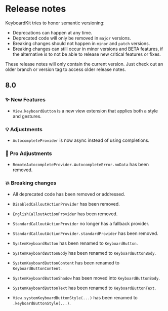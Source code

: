 # Release notes

KeyboardKit tries to honor semantic versioning:

* Deprecations can happen at any time.
* Deprecated code will only be removed in `major` versions.
* Breaking changes should not happen in `minor` and `patch` versions.
* Breaking changes can still occur in minor versions and BETA features, if the alternative is to not be able to release new critical features or fixes.

These release notes will only contain the current version. Just check out an older branch or version tag to access older release notes. 



## 8.0

### ✨ New Features

* `View.keyboardButton` is a new view extension that applies both a style and gestures.

### 💡 Adjustments

* `AutocompleteProvider` is now async instead of using completions.

### 👑 Pro Adjustments

* `RemoteAutocompleteProvider.AutocompleteError.noData` has been removed.
    
### 💥 Breaking changes 

* All deprecated code has been removed or addressed.

* `DisabledCalloutActionProvider` has been removed.
* `EnglishCalloutActionProvider` has been removed.
* `StandardCalloutActionProvider` no longer has a fallback provider.
* `StandardCalloutActionProvider.standardProvider` has been removed.
* `SystemKeyboardButton` has been renamed to `KeyboardButton`.
* `SystemKeyboardButtonBody` has been renamed to `KeyboardButtonBody`.
* `SystemKeyboardButtonContent` has been renamed to `KeyboardButtonContent`.
* `SystemKeyboardButtonShadow` has been moved into `KeyboardButtonBody`.
* `SystemKeyboardButtonText` has been renamed to `KeyboardButtonText`.
* `View.systemKeyboardButtonStyle(...)` has been renamed to `.keyboardButtonStyle(...)`.

